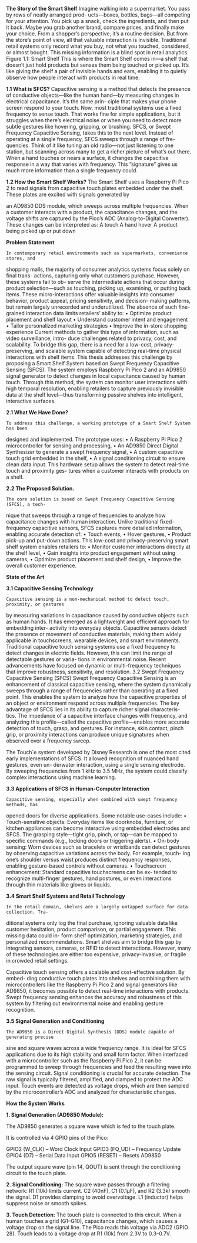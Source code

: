 **The Story of the Smart Shelf**
    Imagine walking into a supermarket. You pass by rows of neatly arranged prod-
ucts—boxes, bottles, bags—all competing for your attention. You pick up a snack,
check the ingredients, and then put it back. Maybe you grab another brand, compare
prices, and finally make your choice.
From a shopper’s perspective, it’s a routine decision. But from the store’s point of
view, all that valuable interaction is invisible. Traditional retail systems only record
what you buy, not what you touched, considered, or almost bought. This missing
information is a blind spot in retail analytics.
Figure 1.1: Smart Shelf
This is where the Smart Shelf comes in—a shelf that doesn’t just hold products
but senses them being touched or picked up. It’s like giving the shelf a pair of invisible
hands and ears, enabling it to quietly observe how people interact with products in
real time.

**1.1 What is SFCS?**
    Capacitive sensing is a method that detects the presence of conductive objects—like
the human hand—by measuring changes in electrical capacitance. It’s the same prin-
ciple that makes your phone screen respond to your touch.
Now, most traditional systems use a fixed frequency to sense touch. That works
fine for simple applications, but it struggles when there’s electrical noise or when you
need to detect more subtle gestures like hovering, gripping, or brushing.
SFCS, or Swept Frequency Capacitive Sensing, takes this to the next level.
Instead of operating at a single frequency, SFCS sweeps through a range of fre-
quencies. Think of it like tuning an old radio—not just listening to one station,
but scanning across many to get a richer picture of what’s out there. When a hand
touches or nears a surface, it changes the capacitive response in a way that varies with
frequency. This ”signature” gives us much more information than a single frequency
could.

**1.2 How the Smart Shelf Works?**
    The Smart Shelf uses a Raspberry Pi Pico 2 to read signals from capacitive touch
plates embedded under the shelf. These plates are excited with signals generated by

an AD9850 DDS module, which sweeps across multiple frequencies. When a customer
interacts with a product, the capacitance changes, and the voltage shifts are captured
by the Pico’s ADC (Analog-to-Digital Converter).
These changes can be interpreted as:
A touch
A hand hover
A product being picked up or put down

**Problem Statement**

    In contemporary retail environments such as supermarkets, convenience stores, and
shopping malls, the majority of consumer analytics systems focus solely on final trans-
actions, capturing only what customers purchase. However, these systems fail to ob-
serve the intermediate actions that occur during product selection—such as touching,
picking up, examining, or putting back items. These micro-interactions offer valuable
insights into consumer behavior, product appeal, pricing sensitivity, and decision-
making patterns, but remain largely unrecorded and underutilized.
The absence of such fine-grained interaction data limits retailers’ ability to:
• Optimize product placement and shelf layout
• Understand customer intent and engagement
• Tailor personalized marketing strategies
• Improve the in-store shopping experience
Current methods to gather this type of information, such as video surveillance, intro-
duce challenges related to privacy, cost, and scalability.
To bridge this gap, there is a need for a low-cost, privacy-preserving, and scalable
system capable of detecting real-time physical interactions with shelf items.
This thesis addresses this challenge by proposing a Smart Shelf System based on
Swept Frequency Capacitive Sensing (SFCS). The system employs Raspberry Pi Pico
2 and an AD9850 signal generator to detect changes in local capacitance caused by
human touch. Through this method, the system can monitor user interactions with
high temporal resolution, enabling retailers to capture previously invisible data at the
shelf level—thus transforming passive shelves into intelligent, interactive surfaces.

**2.1 What We Have Done?**

    To address this challenge, a working prototype of a Smart Shelf System has been
designed and implemented. The prototype uses:
• A Raspberry Pi Pico 2 microcontroller for sensing and processing,
• An AD9850 Direct Digital Synthesizer to generate a swept frequency signal,
• A custom capacitive touch grid embedded in the shelf,
• A signal conditioning circuit to ensure clean data input.
This hardware setup allows the system to detect real-time touch and proximity ges-
tures when a customer interacts with products on a shelf.

**2.2 The Proposed Solution.**

    The core solution is based on Swept Frequency Capacitive Sensing (SFCS), a tech-
nique that sweeps through a range of frequencies to analyze how capacitance changes
with human interaction. Unlike traditional fixed-frequency capacitive sensors, SFCS
captures more detailed information, enabling accurate detection of:
• Touch events,
• Hover gestures,
• Product pick-up and put-down actions.
This low-cost and privacy-preserving smart shelf system enables retailers to:
• Monitor customer interactions directly at the shelf level,
• Gain insights into product engagement without using cameras,
• Optimize product placement and shelf design,
• Improve the overall customer experience.

**State of the Art**

**3.1 Capacitive Sensing Technology**

    Capacitive sensing is a non-mechanical method to detect touch, proximity, or gestures
by measuring variations in capacitance caused by conductive objects such as human
hands. It has emerged as a lightweight and efficient approach for embedding inter-
activity into everyday objects. Capacitive sensors detect the presence or movement
of conductive materials, making them widely applicable in touchscreens, wearable
devices, and smart environments.
Traditional capacitive touch sensing systems use a fixed frequency to detect changes
in electric fields. However, this can limit the range of detectable gestures or varia-
tions in environmental noise. Recent advancements have focused on dynamic or
multi-frequency techniques that improve robustness, sensitivity, and resolution.
3.2 Swept Frequency Capacitive Sensing (SFCS)
Swept Frequency Capacitive Sensing is an enhancement of classical capacitive sensing,
where the system dynamically sweeps through a range of frequencies rather than
operating at a fixed point. This enables the system to analyze how the capacitive
properties of an object or environment respond across multiple frequencies.
The key advantage of SFCS lies in its ability to capture richer signal characteris-
tics. The impedance of a capacitive interface changes with frequency, and analyzing
this profile—called the capacitive profile—enables more accurate detection of touch,
grasp, and gestures. For instance, skin contact, pinch grip, or proximity interactions
can produce unique signatures when observed over a frequency sweep.

The Touch´e system developed by Disney Research is one of the most cited early
implementations of SFCS. It allowed recognition of nuanced hand gestures, even un-
derwater interaction, using a single sensing electrode. By sweeping frequencies from
1 kHz to 3.5 MHz, the system could classify complex interactions using machine
learning.

**3.3 Applications of SFCS in Human-Computer Interaction**

    Capacitive sensing, especially when combined with swept frequency methods, has
opened doors for diverse applications. Some notable use-cases include:
• Touch-sensitive objects: Everyday items like doorknobs, furniture, or kitchen
appliances can become interactive using embedded electrodes and SFCS. The
grasping style—tight grip, pinch, or tap—can be mapped to specific commands
(e.g., locking doors or triggering alerts).
• On-body sensing: Worn devices such as bracelets or wristbands can detect
gestures by observing capacitive variations across the body. For example, touch-
ing one’s shoulder versus waist produces distinct frequency responses, enabling
gesture-based controls without cameras.
• Touchscreen enhancement: Standard capacitive touchscreens can be ex-
tended to recognize multi-finger gestures, hand postures, or even interactions
through thin materials like gloves or liquids.

**3.4 Smart Shelf Systems and Retail Technology**

    In the retail domain, shelves are a largely untapped surface for data collection. Tra-
ditional systems only log the final purchase, ignoring valuable data like customer
hesitation, product comparison, or partial engagement. This missing data could in-
form shelf optimization, marketing strategies, and personalized recommendations.
Smart shelves aim to bridge this gap by integrating sensors, cameras, or RFID
to detect interactions. However, many of these technologies are either too expensive,
privacy-invasive, or fragile in crowded retail settings.

Capacitive touch sensing offers a scalable and cost-effective solution. By embed-
ding conductive touch plates into shelves and combining them with microcontrollers
like the Raspberry Pi Pico 2 and signal generators like AD9850, it becomes possible
to detect real-time interactions with products. Swept frequency sensing enhances
the accuracy and robustness of this system by filtering out environmental noise and
enabling gesture recognition.

**3.5 Signal Generation and Conditioning**

    The AD9850 is a Direct Digital Synthesis (DDS) module capable of generating precise
sine and square waves across a wide frequency range. It is ideal for SFCS applications
due to its high stability and small form factor. When interfaced with a microcontroller
such as the Raspberry Pi Pico 2, it can be programmed to sweep through frequencies
and feed the resulting wave into the sensing circuit.
Signal conditioning is crucial for accurate detection. The raw signal is typically
filtered, amplified, and clamped to protect the ADC input. Touch events are detected
as voltage drops, which are then sampled by the microcontroller’s ADC and analyzed
for characteristic changes.

**How the System Works**

**1. Signal Generation (AD9850 Module):**

The AD9850 generates a square wave which is fed to the touch plate.

It is controlled via 4 GPIO pins of the Pico:

GPIO2 (W_CLK) – Word Clock Input
GPIO3 (FQ_UD) – Frequency Update
GPIO4 (D7) – Serial Data Input
GPIO5 (RESET) – Resets AD9850

The output square wave (pin 14, QOUT) is sent through the conditioning circuit to the touch plate.

**2. Signal Conditioning:**
The square wave passes through a filtering network:
R1 (10k) limits current.
C2 (40nF), C1 (0.1µF), and R2 (3.3k) smooth the signal.
D1 provides clamping to avoid overvoltage.
L1 (inductor) helps suppress noise or smooth spikes.

**3. Touch Detection:**
The touch plate is connected to this circuit.
When a human touches a grid (G1–G10), capacitance changes, which causes a voltage drop on the signal line.
The Pico reads this voltage via ADC2 (GPIO 28).
Touch leads to a voltage drop at R1 (10k) from 2.3V to 0.3–0.7V.
